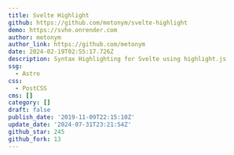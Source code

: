 ```yaml
---
title: Svelte Highlight
github: https://github.com/metonym/svelte-highlight
demo: https://svhe.onrender.com
author: metonym
author_link: https://github.com/metonym
date: 2024-02-19T02:55:17.726Z
description: Syntax Highlighting for Svelte using highlight.js
ssg:
  - Astro
css:
  - PostCSS
cms: []
category: []
draft: false
publish_date: '2019-11-09T22:15:10Z'
update_date: '2024-07-31T23:21:54Z'
github_star: 245
github_fork: 13
---
```

